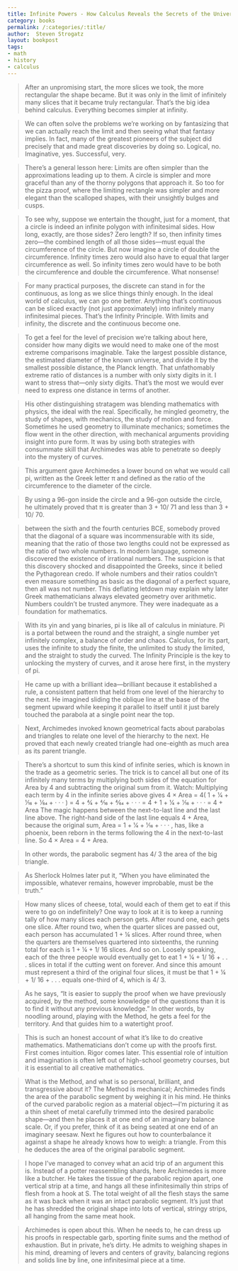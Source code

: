 ```yaml
---
title: Infinite Powers - How Calculus Reveals the Secrets of the Universe
category: books
permalink: /:categories/:title/
author:  Steven Strogatz
layout: bookpost
tags:
- math
- history
- calculus
---
```


>  After an unpromising start, the more slices we took, the more rectangular the shape became. But it was only in the limit of infinitely many slices that it became truly rectangular. That’s the big idea behind calculus. Everything becomes simpler at infinity.

>  We can often solve the problems we’re working on by fantasizing that we can actually reach the limit and then seeing what that fantasy implies. In fact, many of the greatest pioneers of the subject did precisely that and made great discoveries by doing so. Logical, no. Imaginative, yes. Successful, very.

>  There’s a general lesson here: Limits are often simpler than the approximations leading up to them. A circle is simpler and more graceful than any of the thorny polygons that approach it. So too for the pizza proof, where the limiting rectangle was simpler and more elegant than the scalloped shapes, with their unsightly bulges and cusps.

>  To see why, suppose we entertain the thought, just for a moment, that a circle is indeed an infinite polygon with infinitesimal sides. How long, exactly, are those sides? Zero length? If so, then infinity times zero—the combined length of all those sides—must equal the circumference of the circle. But now imagine a circle of double the circumference. Infinity times zero would also have to equal that larger circumference as well. So infinity times zero would have to be both the circumference and double the circumference. What nonsense!

>  For many practical purposes, the discrete can stand in for the continuous, as long as we slice things thinly enough. In the ideal world of calculus, we can go one better. Anything that’s continuous can be sliced exactly (not just approximately) into infinitely many infinitesimal pieces. That’s the Infinity Principle. With limits and infinity, the discrete and the continuous become one.

>  To get a feel for the level of precision we’re talking about here, consider how many digits we would need to make one of the most extreme comparisons imaginable. Take the largest possible distance, the estimated diameter of the known universe, and divide it by the smallest possible distance, the Planck length. That unfathomably extreme ratio of distances is a number with only sixty digits in it. I want to stress that—only sixty digits. That’s the most we would ever need to express one distance in terms of another.

>  His other distinguishing stratagem was blending mathematics with physics, the ideal with the real. Specifically, he mingled geometry, the study of shapes, with mechanics, the study of motion and force. Sometimes he used geometry to illuminate mechanics; sometimes the flow went in the other direction, with mechanical arguments providing insight into pure form. It was by using both strategies with consummate skill that Archimedes was able to penetrate so deeply into the mystery of curves.

>  This argument gave Archimedes a lower bound on what we would call pi, written as the Greek letter π and defined as the ratio of the circumference to the diameter of the circle.

>  By using a 96-gon inside the circle and a 96-gon outside the circle, he ultimately proved that π is greater than 3 + 10/ 71 and less than 3 + 10/ 70.

>  between the sixth and the fourth centuries BCE, somebody proved that the diagonal of a square was incommensurable with its side, meaning that the ratio of those two lengths could not be expressed as the ratio of two whole numbers. In modern language, someone discovered the existence of irrational numbers. The suspicion is that this discovery shocked and disappointed the Greeks, since it belied the Pythagorean credo. If whole numbers and their ratios couldn’t even measure something as basic as the diagonal of a perfect square, then all was not number. This deflating letdown may explain why later Greek mathematicians always elevated geometry over arithmetic. Numbers couldn’t be trusted anymore. They were inadequate as a foundation for mathematics.

>  With its yin and yang binaries, pi is like all of calculus in miniature. Pi is a portal between the round and the straight, a single number yet infinitely complex, a balance of order and chaos. Calculus, for its part, uses the infinite to study the finite, the unlimited to study the limited, and the straight to study the curved. The Infinity Principle is the key to unlocking the mystery of curves, and it arose here first, in the mystery of pi.

>  He came up with a brilliant idea—brilliant because it established a rule, a consistent pattern that held from one level of the hierarchy to the next. He imagined sliding the oblique line at the base of the segment upward while keeping it parallel to itself until it just barely touched the parabola at a single point near the top.

>  Next, Archimedes invoked known geometrical facts about parabolas and triangles to relate one level of the hierarchy to the next. He proved that each newly created triangle had one-eighth as much area as its parent triangle.

>  There’s a shortcut to sum this kind of infinite series, which is known in the trade as a geometric series. The trick is to cancel all but one of its infinitely many terms by multiplying both sides of the equation for Area by 4 and subtracting the original sum from it. Watch: Multiplying each term by 4 in the infinite series above gives 4 × Area = 4( 1 + 1⁄4 + 1⁄16 + 1⁄64 + · · · ) = 4 + 4⁄4 + 4⁄16 + 4⁄64 + · · · = 4 + 1 + 1⁄4 + 1⁄16 + · · · = 4 + Area The magic happens between the next-to-last line and the last line above. The right-hand side of the last line equals 4 + Area, because the original sum, Area = 1 + 1⁄4 + 1⁄16 + · · · , has, like a phoenix, been reborn in the terms following the 4 in the next-to-last line. So 4 × Area = 4 + Area.

>  In other words, the parabolic segment has 4/ 3 the area of the big triangle.

>  As Sherlock Holmes later put it, “When you have eliminated the impossible, whatever remains, however improbable, must be the truth.”

>  How many slices of cheese, total, would each of them get to eat if this were to go on indefinitely? One way to look at it is to keep a running tally of how many slices each person gets. After round one, each gets one slice. After round two, when the quarter slices are passed out, each person has accumulated 1 + ¼ slices. After round three, when the quarters are themselves quartered into sixteenths, the running total for each is 1 + ¼ + 1/ 16 slices. And so on. Loosely speaking, each of the three people would eventually get to eat 1 + ¼ + 1/ 16 + . . . slices in total if the cutting went on forever. And since this amount must represent a third of the original four slices, it must be that 1 + ¼ + 1/ 16 + . . . equals one-third of 4, which is 4/ 3.

>  As he says, “It is easier to supply the proof when we have previously acquired, by the method, some knowledge of the questions than it is to find it without any previous knowledge.” In other words, by noodling around, playing with the Method, he gets a feel for the territory. And that guides him to a watertight proof.

>  This is such an honest account of what it’s like to do creative mathematics. Mathematicians don’t come up with the proofs first. First comes intuition. Rigor comes later. This essential role of intuition and imagination is often left out of high-school geometry courses, but it is essential to all creative mathematics.

>  What is the Method, and what is so personal, brilliant, and transgressive about it? The Method is mechanical; Archimedes finds the area of the parabolic segment by weighing it in his mind. He thinks of the curved parabolic region as a material object—I’m picturing it as a thin sheet of metal carefully trimmed into the desired parabolic shape—and then he places it at one end of an imaginary balance scale. Or, if you prefer, think of it as being seated at one end of an imaginary seesaw. Next he figures out how to counterbalance it against a shape he already knows how to weigh: a triangle. From this he deduces the area of the original parabolic segment.

>  I hope I’ve managed to convey what an acid trip of an argument this is. Instead of a potter reassembling shards, here Archimedes is more like a butcher. He takes the tissue of the parabolic region apart, one vertical strip at a time, and hangs all these infinitesimally thin strips of flesh from a hook at S. The total weight of all the flesh stays the same as it was back when it was an intact parabolic segment. It’s just that he has shredded the original shape into lots of vertical, stringy strips, all hanging from the same meat hook.

>  Archimedes is open about this. When he needs to, he can dress up his proofs in respectable garb, sporting finite sums and the method of exhaustion. But in private, he’s dirty. He admits to weighing shapes in his mind, dreaming of levers and centers of gravity, balancing regions and solids line by line, one infinitesimal piece at a time.

